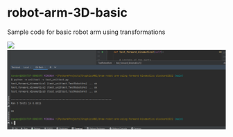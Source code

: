 # robot-arm-3D-basic
Sample code for basic robot arm using transformations 

![](robotArm01.png)
![](Kinematics.png)
